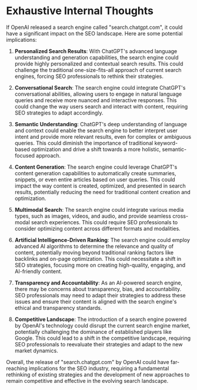# Exhaustive Internal Thoughts

If OpenAI released a search engine called "search.chatgpt.com", it could have a significant impact on the SEO landscape. Here are some potential implications:

1. **Personalized Search Results**: With ChatGPT's advanced language understanding and generation capabilities, the search engine could provide highly personalized and contextual search results. This could challenge the traditional one-size-fits-all approach of current search engines, forcing SEO professionals to rethink their strategies.

2. **Conversational Search**: The search engine could integrate ChatGPT's conversational abilities, allowing users to engage in natural language queries and receive more nuanced and interactive responses. This could change the way users search and interact with content, requiring SEO strategies to adapt accordingly.

3. **Semantic Understanding**: ChatGPT's deep understanding of language and context could enable the search engine to better interpret user intent and provide more relevant results, even for complex or ambiguous queries. This could diminish the importance of traditional keyword-based optimization and drive a shift towards a more holistic, semantic-focused approach.

4. **Content Generation**: The search engine could leverage ChatGPT's content generation capabilities to automatically create summaries, snippets, or even entire articles based on user queries. This could impact the way content is created, optimized, and presented in search results, potentially reducing the need for traditional content creation and optimization.

5. **Multimodal Search**: The search engine could integrate various media types, such as images, videos, and audio, and provide seamless cross-modal search experiences. This could require SEO professionals to consider optimizing content across different formats and modalities.

6. **Artificial Intelligence-Driven Ranking**: The search engine could employ advanced AI algorithms to determine the relevance and quality of content, potentially moving beyond traditional ranking factors like backlinks and on-page optimization. This could necessitate a shift in SEO strategies, focusing more on creating high-quality, engaging, and AI-friendly content.

7. **Transparency and Accountability**: As an AI-powered search engine, there may be concerns about transparency, bias, and accountability. SEO professionals may need to adapt their strategies to address these issues and ensure their content is aligned with the search engine's ethical and transparency standards.

8. **Competitive Landscape**: The introduction of a search engine powered by OpenAI's technology could disrupt the current search engine market, potentially challenging the dominance of established players like Google. This could lead to a shift in the competitive landscape, requiring SEO professionals to reevaluate their strategies and adapt to the new market dynamics.

Overall, the release of "search.chatgpt.com" by OpenAI could have far-reaching implications for the SEO industry, requiring a fundamental rethinking of existing strategies and the development of new approaches to remain competitive and effective in the evolving search landscape.
